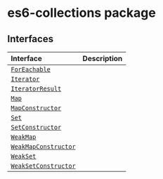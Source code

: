 # es6-collections package




## Interfaces

| Interface	   |  Description |
|:-------------|:---------------|
| [`ForEachable`](./es6-collections.api/interface/foreachable.md)   |   |
| [`Iterator`](./es6-collections.api/interface/iterator.md)   |   |
| [`IteratorResult`](./es6-collections.api/interface/iteratorresult.md)   |   |
| [`Map`](./es6-collections.api/interface/map.md)   |   |
| [`MapConstructor`](./es6-collections.api/interface/mapconstructor.md)   |   |
| [`Set`](./es6-collections.api/interface/set.md)   |   |
| [`SetConstructor`](./es6-collections.api/interface/setconstructor.md)   |   |
| [`WeakMap`](./es6-collections.api/interface/weakmap.md)   |   |
| [`WeakMapConstructor`](./es6-collections.api/interface/weakmapconstructor.md)   |   |
| [`WeakSet`](./es6-collections.api/interface/weakset.md)   |   |
| [`WeakSetConstructor`](./es6-collections.api/interface/weaksetconstructor.md)   |   |







